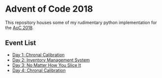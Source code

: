 # Advent of Code 2018

This repository houses some of my rudimentary python implementation for the [AoC 2018](https://adventofcode.com/2018/).

## Event List

- [Day 1: Chronal Calibration](01/README.md)
- [Day 2: Inventory Management System](02/README.md)
- [Day 3: No Matter How You Slice It](03/README.md)
- [Day 4: Chronal Calibration](04/README.md)